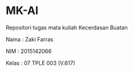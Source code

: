 # MK-AI
Repositori tugas mata kuliah Kecerdasan Buatan

Nama : Zaki Farras

NIM : 2015142066

Kelas : 07 TPLE 003 (V.617)
